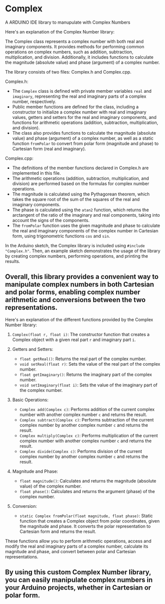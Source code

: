 # Complex
A  ARDUINO IDE library to manupulate with Complex Numbers

Here's an explanation of the Complex Number library:

The Complex class represents a complex number with both real and imaginary components. It provides methods for performing common operations on complex numbers, such as addition, subtraction, multiplication, and division. Additionally, it includes functions to calculate the magnitude (absolute value) and phase (argument) of a complex number.

The library consists of two files: Complex.h and Complex.cpp.

Complex.h:
- The `Complex` class is defined with private member variables `real` and `imaginary`, representing the real and imaginary parts of a complex number, respectively.
- Public member functions are defined for the class, including a constructor to initialize a complex number with real and imaginary values, getters and setters for the real and imaginary components, and functions for arithmetic operations (addition, subtraction, multiplication, and division).
- The class also provides functions to calculate the magnitude (absolute value) and phase (argument) of a complex number, as well as a static function `fromPolar` to convert from polar form (magnitude and phase) to Cartesian form (real and imaginary).

Complex.cpp:
- The definitions of the member functions declared in Complex.h are implemented in this file.
- The arithmetic operations (addition, subtraction, multiplication, and division) are performed based on the formulas for complex number operations.
- The magnitude is calculated using the Pythagorean theorem, which takes the square root of the sum of the squares of the real and imaginary components.
- The phase is calculated using the `atan2` function, which returns the arctangent of the ratio of the imaginary and real components, taking into account the signs of the components.
- The `fromPolar` function uses the given magnitude and phase to calculate the real and imaginary components of the complex number in Cartesian form, using trigonometric functions `cos` and `sin`.

In the Arduino sketch, the Complex library is included using `#include "Complex.h"`. Then, an example sketch demonstrates the usage of the library by creating complex numbers, performing operations, and printing the results.

Overall, this library provides a convenient way to manipulate complex numbers in both Cartesian and polar forms, enabling complex number arithmetic and conversions between the two representations.
--------------------------------------------------------------------------------------------------------------------------------------------------------------------

Here's an explanation of the different functions provided by the Complex Number library:

1. `Complex(float r, float i)`: The constructor function that creates a Complex object with a given real part `r` and imaginary part `i`.

2. Getters and Setters:
   - `float getReal()`: Returns the real part of the complex number.
   - `void setReal(float r)`: Sets the value of the real part of the complex number.
   - `float getImaginary()`: Returns the imaginary part of the complex number.
   - `void setImaginary(float i)`: Sets the value of the imaginary part of the complex number.

3. Basic Operations:
   - `Complex add(Complex c)`: Performs addition of the current complex number with another complex number `c` and returns the result.
   - `Complex subtract(Complex c)`: Performs subtraction of the current complex number by another complex number `c` and returns the result.
   - `Complex multiply(Complex c)`: Performs multiplication of the current complex number with another complex number `c` and returns the result.
   - `Complex divide(Complex c)`: Performs division of the current complex number by another complex number `c` and returns the result.

4. Magnitude and Phase:
   - `float magnitude()`: Calculates and returns the magnitude (absolute value) of the complex number.
   - `float phase()`: Calculates and returns the argument (phase) of the complex number.

5. Conversion:
   - `static Complex fromPolar(float magnitude, float phase)`: Static function that creates a Complex object from polar coordinates, given the magnitude and phase. It converts the polar representation to Cartesian form and returns the result.

These functions allow you to perform arithmetic operations, access and modify the real and imaginary parts of a complex number, calculate its magnitude and phase, and convert between polar and Cartesian representations.

By using this custom Complex Number library, you can easily manipulate complex numbers in your Arduino projects, whether in Cartesian or polar form.
-----------------------------------------------------------------------------------------------------------------------------------------------------------------
